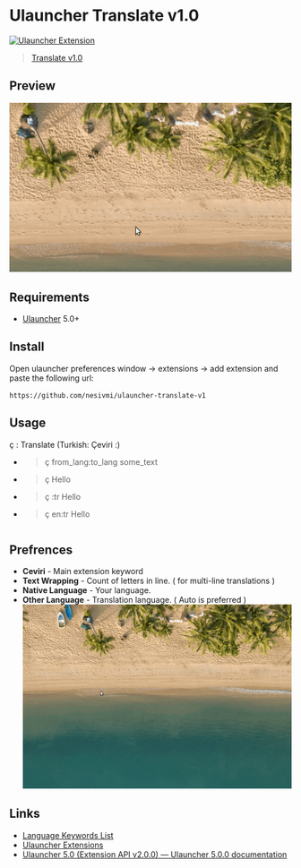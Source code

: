 # Ulauncher Translate v1.0

[![Ulauncher Extension](https://img.shields.io/badge/Ulauncher-Extension-green.svg)](https://github.com/nesivmi/ulauncher-translate-v1)

> [Translate v1.0](https://github.com/nesivmi/ulauncher-translate-v1)

## Preview

![Preview](prev.gif)

## Requirements

* [Ulauncher](https://github.com/Ulauncher/Ulauncher) 5.0+

## Install

Open ulauncher preferences window -> extensions -> add extension and paste the following url:

```
https://github.com/nesivmi/ulauncher-translate-v1
```

## Usage

ç : Translate (Turkish: Çeviri :)
* > ç  from_lang:to_lang  some_text
* > ç Hello
* > ç :tr Hello
* > ç en:tr Hello
```
```

## Prefrences

* **Ceviri** - Main extension keyword
* **Text Wrapping** - Count of letters in line. ( for multi-line translations )
* **Native Language** - Your language.
* **Other Language** - Translation language. ( Auto is preferred )
![Preferences](prefs.gif)

## Links

* [Language Keywords List](https://cloud.google.com/translate/docs/languages)
* [Ulauncher Extensions](https://ext.ulauncher.io/)
* [Ulauncher 5.0 (Extension API v2.0.0) — Ulauncher 5.0.0 documentation](http://docs.ulauncher.io/en/latest/)

